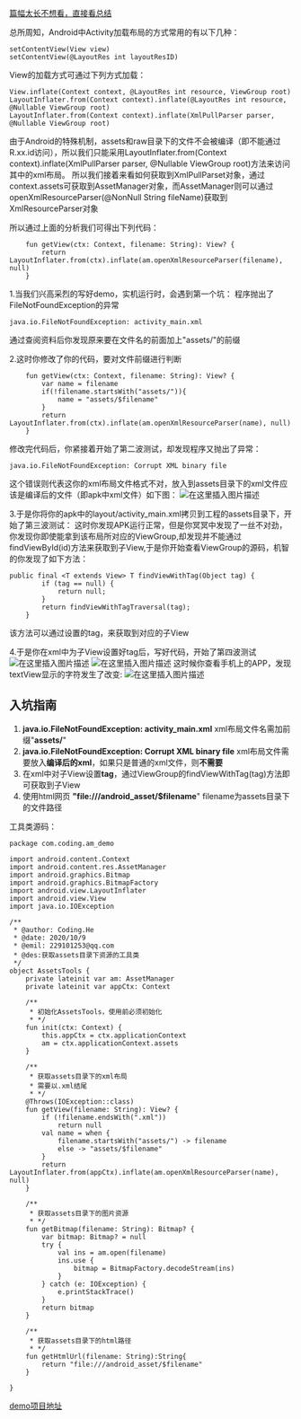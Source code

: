 [篇幅太长不想看，直接看总结](#总结)

总所周知，Android中Activity加载布局的方式常用的有以下几种：
```
setContentView(View view)    
setContentView(@LayoutRes int layoutResID)
```
View的加载方式可通过下列方式加载：
```
View.inflate(Context context, @LayoutRes int resource, ViewGroup root)
LayoutInflater.from(Context context).inflate(@LayoutRes int resource, @Nullable ViewGroup root)
LayoutInflater.from(Context context).inflate(XmlPullParser parser, @Nullable ViewGroup root)
```
由于Android的特殊机制，assets和raw目录下的文件不会被编译（即不能通过R.xx.id访问），所以我们只能采用LayoutInflater.from(Context context).inflate(XmlPullParser parser, @Nullable ViewGroup root)方法来访问其中的xml布局。
所以我们接着来看如何获取到XmlPullParset对象，通过context.assets可获取到AssetManager对象，而AssetManager则可以通过openXmlResourceParser(@NonNull String fileName)获取到XmlResourceParser对象

所以通过上面的分析我们可得出下列代码：
```
    fun getView(ctx: Context, filename: String): View? {
        return LayoutInflater.from(ctx).inflate(am.openXmlResourceParser(filename), null)
    }
```
1.当我们兴高采烈的写好demo，实机运行时，会遇到第一个坑：
程序抛出了FileNotFoundException的异常
```
java.io.FileNotFoundException: activity_main.xml
```
通过查阅资料后你发现原来要在文件名的前面加上"assets/"的前缀

2.这时你修改了你的代码，要对文件前缀进行判断
```
    fun getView(ctx: Context, filename: String): View? {
        var name = filename
        if(!filename.startsWith("assets/")){
            name = "assets/$filename"
        }
        return LayoutInflater.from(ctx).inflate(am.openXmlResourceParser(name), null)
    }
```
修改完代码后，你紧接着开始了第二波测试，却发现程序又抛出了异常：
```
java.io.FileNotFoundException: Corrupt XML binary file
```
这个错误则代表这你的xml布局文件格式不对，放入到assets目录下的xml文件应该是编译后的文件（即apk中xml文件）如下图：
![在这里插入图片描述](https://img-blog.csdnimg.cn/20201009161006275.png?x-oss-process=image/watermark,type_ZmFuZ3poZW5naGVpdGk,shadow_10,text_aHR0cHM6Ly9ibG9nLmNzZG4ubmV0L3FxXzM2Mzc4ODM2,size_16,color_FFFFFF,t_70#pic_center)

3.于是你将你的apk中的layout/activity_main.xml拷贝到工程的assets目录下，开始了第三波测试：
这时你发现APK运行正常，但是你冥冥中发现了一丝不对劲，你发现你即使能拿到该布局所对应的ViewGroup,却发现并不能通过findViewById(id)方法来获取到子View,于是你开始查看ViewGroup的源码，机智的你发现了如下方法：
```
public final <T extends View> T findViewWithTag(Object tag) {
        if (tag == null) {
            return null;
        }
        return findViewWithTagTraversal(tag);
    }
```
该方法可以通过设置的tag，来获取到对应的子View

4.于是你在xml中为子View设置好tag后，写好代码，开始了第四波测试
![在这里插入图片描述](https://img-blog.csdnimg.cn/20201009161502987.png?x-oss-process=image/watermark,type_ZmFuZ3poZW5naGVpdGk,shadow_10,text_aHR0cHM6Ly9ibG9nLmNzZG4ubmV0L3FxXzM2Mzc4ODM2,size_16,color_FFFFFF,t_70#pic_center)
![在这里插入图片描述](https://img-blog.csdnimg.cn/20201009161602796.png#pic_center)
这时候你查看手机上的APP，发现textView显示的字符发生了改变:
![在这里插入图片描述](https://img-blog.csdnimg.cn/20201009161832650.jpg?x-oss-process=image/watermark,type_ZmFuZ3poZW5naGVpdGk,shadow_10,text_aHR0cHM6Ly9ibG9nLmNzZG4ubmV0L3FxXzM2Mzc4ODM2,size_16,color_FFFFFF,t_70#pic_center)
## <h2 id="总结">入坑指南</h2>

 1. **java.io.FileNotFoundException: activity_main.xml**   xml布局文件名需加前缀"**assets/**"
 2. **java.io.FileNotFoundException: Corrupt XML binary file**   xml布局文件需要放入**编译后的xml**，如果只是普通的xml文件，则**不需要**
 3. 在xml中对子View设置**tag**，通过ViewGroup的findViewWithTag(tag)方法即可获取到子View
 4. 使用html网页 **"file:///android_asset/$filename**" filename为assets目录下的文件路径

工具类源码：
```
package com.coding.am_demo

import android.content.Context
import android.content.res.AssetManager
import android.graphics.Bitmap
import android.graphics.BitmapFactory
import android.view.LayoutInflater
import android.view.View
import java.io.IOException

/**
 * @author: Coding.He
 * @date: 2020/10/9
 * @emil: 229101253@qq.com
 * @des:获取assets目录下资源的工具类
 */
object AssetsTools {
    private lateinit var am: AssetManager
    private lateinit var appCtx: Context

    /**
     * 初始化AssetsTools，使用前必须初始化
     * */
    fun init(ctx: Context) {
        this.appCtx = ctx.applicationContext
        am = ctx.applicationContext.assets
    }

    /**
     * 获取assets目录下的xml布局
     * 需要以.xml结尾
     * */
    @Throws(IOException::class)
    fun getView(filename: String): View? {
        if (!filename.endsWith(".xml"))
            return null
        val name = when {
            filename.startsWith("assets/") -> filename
            else -> "assets/$filename"
        }
        return LayoutInflater.from(appCtx).inflate(am.openXmlResourceParser(name), null)
    }

    /**
     * 获取assets目录下的图片资源
     * */
    fun getBitmap(filename: String): Bitmap? {
        var bitmap: Bitmap? = null
        try {
            val ins = am.open(filename)
            ins.use {
                bitmap = BitmapFactory.decodeStream(ins)
            }
        } catch (e: IOException) {
            e.printStackTrace()
        }
        return bitmap
    }

    /**
     * 获取assets目录下的html路径
     * */
    fun getHtmlUrl(filename: String):String{
        return "file:///android_asset/$filename"
    }

}
```
[demo项目地址](https://github.com/stray-coding/AM_Demo)
